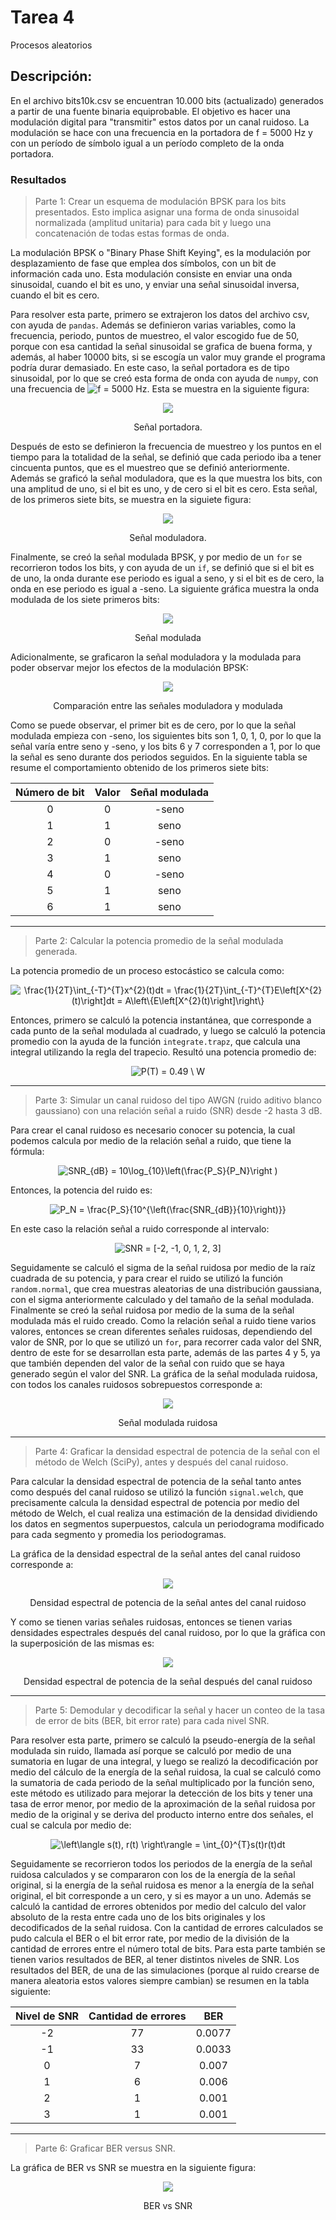 # Tarea 4
Procesos aleatorios 

## Descripción: 
En el archivo bits10k.csv se encuentran 10.000 bits (actualizado) generados a partir de una fuente binaria equiprobable. El objetivo es hacer una modulación digital para "transmitir" estos datos por un canal ruidoso. La modulación se hace con una frecuencia en la portadora de f = 5000 Hz y con un período de símbolo igual a un período completo de la onda portadora.

### Resultados
> Parte 1: Crear un esquema de modulación BPSK para los bits presentados. Esto implica asignar una forma de onda sinusoidal normalizada (amplitud unitaria) para cada bit y luego una concatenación de todas estas formas de onda.

La modulación BPSK o "Binary Phase Shift Keying", es la modulación por desplazamiento de fase que emplea dos símbolos, con un bit de información cada uno. Esta modulación consiste en enviar una onda sinusoidal, cuando el bit es uno, y enviar una señal sinusoidal inversa, cuando el bit es cero. 

Para resolver esta parte, primero se extrajeron los datos del archivo csv, con ayuda de `pandas`. Además se definieron varias variables, como la frecuencia, periodo, puntos de muestreo, el valor escogido fue de 50, porque con esa cantidad la señal sinusoidal se grafica de buena forma, y además, al haber 10000 bits, si se escogía un valor muy grande el programa podría durar demasiado. 
En este caso, la señal portadora es de tipo sinusoidal, por lo que se creó esta forma de onda con ayuda de `numpy`, con una frecuencia de <img src="https://latex.codecogs.com/gif.latex?f&space;=&space;5000&space;Hz" title="f = 5000 Hz" />. Esta se muestra en la siguiente figura:

<p align="center">
  <img src="https://github.com/stacysc/Tarea4/blob/master/Se%C3%B1al_portadora.png">
</p> 
<p align="center">Señal portadora.<p align="center">

Después de esto se definieron la frecuencia de muestreo y los puntos en el tiempo para la totalidad de la señal, se definió que cada periodo iba a tener cincuenta puntos, que es el muestreo que se definió anteriormente. Además se graficó la señal moduladora, que es la que muestra los bits, con una amplitud de uno, si el bit es uno, y de cero si el bit es cero. Esta señal, de los primeros siete bits, se muestra en la siguiete figura:

<p align="center">
  <img src="https://github.com/stacysc/Tarea4/blob/master/Se%C3%B1al_moduladora.png">
</p> 
<p align="center">Señal moduladora.<p align="center">

Finalmente, se creó la señal modulada BPSK, y por medio de un `for` se recorrieron todos los bits, y con ayuda de un `if`, se definió que si el bit es de uno, la onda durante ese periodo es igual a seno, y si el bit es de cero, la onda en ese periodo es igual a -seno. La siguiente gráfica muestra la onda modulada de los siete primeros bits:

<p align="center">
  <img src="https://github.com/stacysc/Tarea4/blob/master/Se%C3%B1al_modulada.png">
</p> 
<p align="center">Señal modulada<p align="center">

Adicionalmente, se graficaron la señal moduladora y la modulada para poder observar mejor los efectos de la modulación BPSK:

<p align="center">
  <img src="https://github.com/stacysc/Tarea4/blob/master/comparacion_se%C3%B1ales.png">
</p>
<p align="center">Comparación entre las señales moduladora y modulada<p align="center">
 
Como se puede observar, el primer bit es de cero, por lo que la señal modulada empieza con -seno, los siguientes bits son 1, 0, 1, 0, por lo que la señal varía entre seno y -seno, y los bits 6 y 7 corresponden a 1, por lo que la señal es seno durante dos periodos seguidos. En la siguiente tabla se resume el comportamiento obtenido de los primeros siete bits:

| Número de bit  | Valor | Señal modulada | 
|     :----:     |:----: |    :----:      |
|       0        |   0   |    -seno       |
|       1        |   1   |     seno       |
|       2        |   0   |    -seno       |
|       3        |   1   |     seno       |
|       4        |   0   |    -seno       |
|       5        |   1   |     seno       |
|       6        |   1   |     seno       |

***

> Parte 2: Calcular la potencia promedio de la señal modulada generada.

La potencia promedio de un proceso estocástico se calcula como:

<p align="center">
 <img src="https://latex.codecogs.com/gif.latex?\frac{1}{2T}\int_{-T}^{T}x^{2}(t)dt&space;=&space;\frac{1}{2T}\int_{-T}^{T}E\left[X^{2}(t)\right]dt&space;=&space;A\left\{E\left[X^{2}(t)\right]\right\}" title="\frac{1}{2T}\int_{-T}^{T}x^{2}(t)dt = \frac{1}{2T}\int_{-T}^{T}E\left[X^{2}(t)\right]dt = A\left\{E\left[X^{2}(t)\right]\right\}" />
</p> 

Entonces, primero se calculó la potencia instantánea, que corresponde a cada punto de la señal modulada al cuadrado, y luego se calculó la potencia promedio con la ayuda de la función `integrate.trapz`, que calcula una integral utilizando la regla del trapecio. Resultó una potencia promedio de:

<p align="center">
<img src="https://latex.codecogs.com/gif.latex?P(T)&space;=&space;0.49&space;\&space;W" title="P(T) = 0.49 \ W" />
</p>

***

> Parte 3: Simular un canal ruidoso del tipo AWGN (ruido aditivo blanco gaussiano) con una relación señal a ruido (SNR) desde -2 hasta 3 dB.

Para crear el canal ruidoso es necesario conocer su potencia, la cual podemos calcula por medio de la relación señal a ruido, que tiene la fórmula:

<p align="center">
<img src="https://latex.codecogs.com/gif.latex?SNR_{dB}&space;=&space;10\log_{10}\left(\frac{P_S}{P_N}\right&space;)" title="SNR_{dB} = 10\log_{10}\left(\frac{P_S}{P_N}\right )" />
</p>

Entonces, la potencia del ruido es:

<p align="center">
<img src="https://latex.codecogs.com/gif.latex?P_N&space;=&space;\frac{P_S}{10^{\left(\frac{SNR_{dB}}{10}\right)}}" title="P_N = \frac{P_S}{10^{\left(\frac{SNR_{dB}}{10}\right)}}" />
</p>

En este caso la relación señal a ruido corresponde al intervalo:

<p align="center">
<img src="https://latex.codecogs.com/gif.latex?SNR&space;=&space;[-2,&space;-1,&space;0,&space;1,&space;2,&space;3]" title="SNR = [-2, -1, 0, 1, 2, 3]" />
</p>

Seguidamente se calculó el sigma de la señal ruidosa por medio de la raíz cuadrada de su potencia, y para crear el ruido se utilizó la función `random.normal`, que crea muestras aleatorias de una distribución gaussiana, con el sigma anteriormente calculado y del tamaño de la señal modulada. Finalmente se creó la señal ruidosa por medio de la suma de la señal modulada más el ruido creado. Como la relación señal a ruido tiene varios valores, entonces se crean diferentes señales ruidosas, dependiendo del valor de SNR, por lo que se utilizó un `for`, para recorrer cada valor del SNR, dentro de este for se desarrollan esta parte, además de las partes 4 y 5, ya que también dependen del valor de la señal con ruido que se haya generado según el valor del SNR. La gráfica de la señal modulada ruidosa, con todos los canales ruidosos sobrepuestos corresponde a:

<p align="center">
  <img src="https://github.com/stacysc/Tarea4/blob/master/Se%C3%B1al_modulada_ruidosa.png">
</p> 
<p align="center">Señal modulada ruidosa<p align="center">

***

> Parte 4: Graficar la densidad espectral de potencia de la señal con el método de Welch (SciPy), antes y después del canal ruidoso.

Para calcular la densidad espectral de potencia de la señal tanto antes como después del canal ruidoso se utilizó la función `signal.welch`, que precisamente calcula la densidad espectral de potencia por medio del método de Welch, el cual realiza una estimación de la densidad dividiendo los datos en segmentos superpuestos, calcula un periodograma modificado para cada segmento y promedia los periodogramas. 

La gráfica de la densidad espectral de la señal antes del canal ruidoso corresponde a: 

<p align="center">
  <img src="https://github.com/stacysc/Tarea4/blob/master/Densidad_espectral_antes.png">
</p> 
<p align="center">Densidad espectral de potencia de la señal antes del canal ruidoso<p align="center">

Y como se tienen varias señales ruidosas, entonces se tienen varias densidades espectrales después del canal ruidoso, por lo que la gráfica con la superposición de las mismas es:

<p align="center">
  <img src="https://github.com/stacysc/Tarea4/blob/master/Densidad_espectral_despues.png">
</p> 
<p align="center">Densidad espectral de potencia de la señal después del canal ruidoso<p align="center">

***

> Parte 5: Demodular y decodificar la señal y hacer un conteo de la tasa de error de bits (BER, bit error rate) para cada nivel SNR.

Para resolver esta parte, primero se calculó la pseudo-energía de la señal modulada sin ruido, llamada así porque se calculó por medio de una sumatoria en lugar de una integral, y luego se realizó la decodificación por medio del cálculo de la energía de la señal ruidosa, la cual se calculó como la sumatoria de cada periodo de la señal multiplicado por la función seno, este método es utilizado para mejorar la detección de los bits y tener una tasa de error menor, por medio de la aproximación de la señal ruidosa por medio de la original y se deriva del producto interno entre dos señales, el cual se calcula por medio de:

<p align="center">
<img src="https://latex.codecogs.com/gif.latex?\left\langle&space;s(t),&space;r(t)&space;\right\rangle&space;=&space;\int_{0}^{T}s(t)r(t)dt" title="\left\langle s(t), r(t) \right\rangle = \int_{0}^{T}s(t)r(t)dt" />
</p> 

Seguidamente se recorrieron todos los periodos de la energía de la señal ruidosa calculados y se compararon con los de la energía de la señal original, si la energía de la señal ruidosa es menor a la energía de la señal original, el bit corresponde a un cero, y si es mayor a un uno. Además se calculó la cantidad de errores obtenidos por medio del calculo del valor absoluto de la resta entre cada uno de los bits originales y los decodificados de la señal ruidosa. Con la cantidad de errores calculados se pudo calcula el BER o  el bit error rate, por medio de la división de la cantidad de errores entre el número total de bits. Para esta parte también se tienen varios resultados de BER, al tener distintos niveles de SNR. Los resultados del BER, de una de las simulaciones (porque al ruido crearse de manera aleatoria estos valores siempre cambian) se resumen en la tabla siguiente:

| Nivel de SNR   | Cantidad de errores |  BER | 
|     :----:     |       :----:        |:----:|
|      -2        |        77           |0.0077|
|      -1        |        33           |0.0033|
|       0        |        7            | 0.007|
|       1        |        6            | 0.006|
|       2        |        1            | 0.001|
|       3        |        1            | 0.001|

***

> Parte 6: Graficar BER versus SNR.

La gráfica de BER vs SNR se muestra en la siguiente figura:

<p align="center">
  <img src="https://github.com/stacysc/Tarea4/blob/master/SNR_vs_BER.png">
</p> 
<p align="center">BER vs SNR<p align="center">


